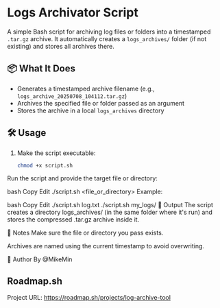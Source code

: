 # Logs Archivator Script

A simple Bash script for archiving log files or folders into a timestamped `.tar.gz` archive. It automatically creates a `logs_archives/` folder (if not existing) and stores all archives there.

## 📦 What It Does

- Generates a timestamped archive filename (e.g., `logs_archive_20250708_104112.tar.gz`)
- Archives the specified file or folder passed as an argument
- Stores the archive in a local `logs_archives` directory

## 🛠 Usage

1. Make the script executable:
   ```bash
   chmod +x script.sh
Run the script and provide the target file or directory:

bash
Copy
Edit
./script.sh <file_or_directory>
Example:

bash
Copy
Edit
./script.sh log.txt
./script.sh my_logs/
📂 Output
The script creates a directory logs_archives/ (in the same folder where it's run) and stores the compressed .tar.gz archive inside it.

🔐 Notes
Make sure the file or directory you pass exists.

Archives are named using the current timestamp to avoid overwriting.

👤 Author
By @MikeMin

## Roadmap.sh
Project URL: https://roadmap.sh/projects/log-archive-tool
